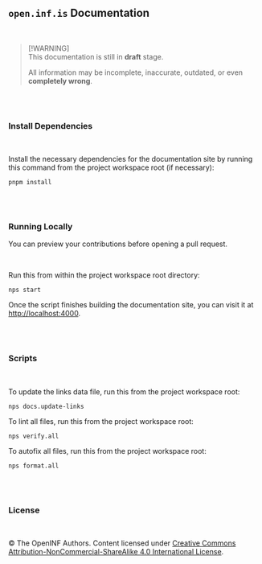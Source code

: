 ## `open.inf.is` Documentation

<br />

> [!WARNING]<br /> This documentation is still in **draft** stage.
>
> All information may be incomplete, inaccurate, outdated, or even **completely
> wrong**.

<br /><br />

### Install Dependencies

<br />

Install the necessary dependencies for the documentation site by running this
command from the project workspace root (if necessary):

```console
pnpm install
```

<br /><br />

### Running Locally

You can preview your contributions before opening a pull request.

<br />

Run this from within the project workspace root directory:

```console
nps start
```

Once the script finishes building the documentation site, you can visit it at
<http://localhost:4000>.

<br /><br />

### Scripts

<br />

To update the links data file, run this from the project workspace root:

```console
nps docs.update-links
```

To lint all files, run this from the project workspace root:

```console
nps verify.all
```

To autofix all files, run this from the project workspace root:

```console
nps format.all
```

<br /><br />

### License

<br />

&copy; The OpenINF Authors. Content licensed under
[Creative Commons Attribution-NonCommercial-ShareAlike 4.0 International License](https://creativecommons.org/licenses/by-nc-sa/4.0/).

